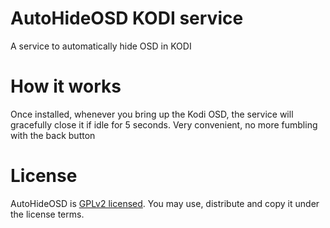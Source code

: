 # AutoHideOSD KODI service
A service to automatically hide OSD in KODI

# How it works
Once installed, whenever you bring up the Kodi OSD, the service will gracefully close it if idle for 5 seconds. Very convenient, no more fumbling with the back button


# License
AutoHideOSD is [GPLv2 licensed](https://github.com/osumoclement/service.autohideosd/blob/main/LICENSE). You may use, distribute and copy it under the license terms.
